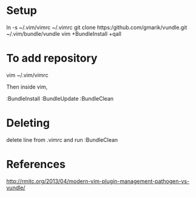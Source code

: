 Setup
=====

ln -s ~/.vim/vimrc ~/.vimrc
git clone https:/github.com/gmarik/vundle.git ~/.vim/bundle/vundle
vim +BundleInstall +qall

To add repository
=================
vim ~/.vim/vimrc

Then inside vim,

:BundleInstall
:BundleUpdate
:BundleClean

Deleting
========

delete line from .vimrc and run :BundleClean

References
=========
http://rmitc.org/2013/04/modern-vim-plugin-management-pathogen-vs-vundle/
